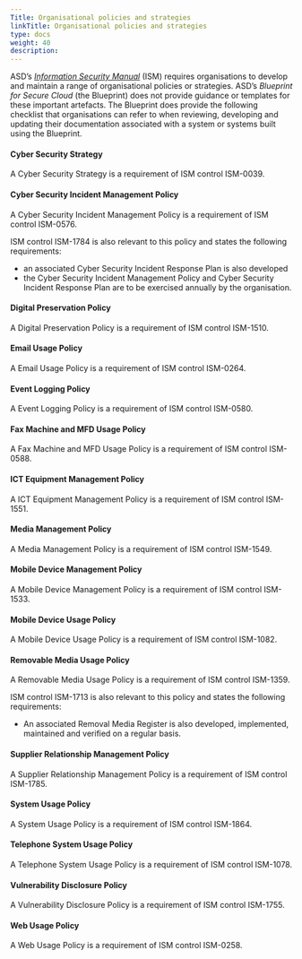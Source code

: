 ```yaml
---
Title: Organisational policies and strategies
linkTitle: Organisational policies and strategies
type: docs
weight: 40
description:
---
```


ASD’s [_Information Security Manual_](https://www.cyber.gov.au/resources-business-and-government/essential-cyber-security/ism) (ISM) requires organisations to develop and maintain a range of organisational policies or strategies. ASD’s _Blueprint for Secure Cloud_ (the Blueprint) does not provide guidance or templates for these important artefacts. The Blueprint does provide the following checklist that organisations can refer to when reviewing, developing and updating their documentation associated with a system or systems built using the Blueprint.

#### Cyber Security Strategy

A Cyber Security Strategy is a requirement of ISM control ISM-0039.

#### Cyber Security Incident Management Policy

A Cyber Security Incident Management Policy is a requirement of ISM control ISM-0576.

ISM control ISM-1784 is also relevant to this policy and states the following requirements:

- an associated Cyber Security Incident Response Plan is also developed
- the Cyber Security Incident Management Policy and Cyber Security Incident Response Plan are to be exercised annually by the organisation.

#### Digital Preservation Policy

A Digital Preservation Policy is a requirement of ISM control ISM-1510.

#### Email Usage Policy

A Email Usage Policy is a requirement of ISM control ISM-0264.

#### Event Logging Policy

A Event Logging Policy is a requirement of ISM control ISM-0580.

#### Fax Machine and MFD Usage Policy

A Fax Machine and MFD Usage Policy is a requirement of ISM control ISM-0588.

#### ICT Equipment Management Policy

A ICT Equipment Management Policy is a requirement of ISM control ISM-1551.

#### Media Management Policy

A Media Management Policy is a requirement of ISM control ISM-1549.

#### Mobile Device Management Policy

A Mobile Device Management Policy is a requirement of ISM control ISM-1533.

#### Mobile Device Usage Policy

A Mobile Device Usage Policy is a requirement of ISM control ISM-1082.

#### Removable Media Usage Policy

A Removable Media Usage Policy is a requirement of ISM control ISM-1359.

ISM control ISM-1713 is also relevant to this policy and states the following requirements:

- An associated Removal Media Register is also developed, implemented, maintained and verified on a regular basis.

#### Supplier Relationship Management Policy

A Supplier Relationship Management Policy is a requirement of ISM control ISM-1785.

#### System Usage Policy

A System Usage Policy is a requirement of ISM control ISM-1864.

#### Telephone System Usage Policy

A Telephone System Usage Policy is a requirement of ISM control ISM-1078.

#### Vulnerability Disclosure Policy

A Vulnerability Disclosure Policy is a requirement of ISM control ISM-1755.

#### Web Usage Policy

A Web Usage Policy is a requirement of ISM control ISM-0258.
